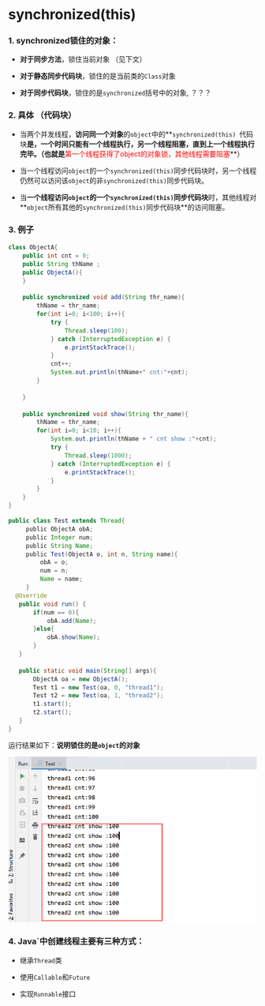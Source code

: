 # synchronized(this)

### 1. synchronized锁住的对象：

- **对于同步方法**，锁住当前对象 （见下文）

- **对于静态同步代码块**，锁住的是当前类的`Class`对象

- **对于同步代码块**，锁住的是`synchronized`括号中的对象, ？？？

### 2. 具体 （代码块）

- 当两个并发线程，**访问同一个对象**的`object`中的**`synchronized(this) `代码块**是，一个时间只能有一个线程执行，另一个线程阻塞，直到上一个线程执行完毕。（也就是**<font color='red'>第一个线程获得了object的对象锁，其他线程需要阻塞</font>**）

- 当一个线程访问`object`的一个`synchronized(this)`同步代码块时，另一个线程仍然可以访问该`object`的非`synchronized(this)`同步代码块。

- 当**一个线程访问`object`的一个`synchronized(this)`同步代码块**时，其他线程对**`object`所有其他的`synchronized(this)`同步代码块**的访问阻塞。

### 3. 例子

```java
class ObjectA{
    public int cnt = 0;
    public String thName ;
    public ObjectA(){
    }

    public synchronized void add(String thr_name){
        thName = thr_name;
        for(int i=0; i<100; i++){
            try {
                Thread.sleep(100);
            } catch (InterruptedException e) {
                e.printStackTrace();
            }
            cnt++;
            System.out.println(thName+" cnt:"+cnt);
        }

    }

    public synchronized void show(String thr_name){
        thName = thr_name;
        for(int i=0; i<10; i++){
            System.out.println(thName + " cnt show :"+cnt);
            try {
                Thread.sleep(1000);
            } catch (InterruptedException e) {
                e.printStackTrace();
            }
        }
    }
}
```

```java
public class Test extends Thread{
     public ObjectA obA;
     public Integer num;
     public String Name;
     public Test(ObjectA o, int n, String name){
         obA = o;
         num = n;
         Name = name;
     }
  @Override
   public void run() {
       if(num == 0){
           obA.add(Name);
       }else{
           obA.show(Name);
       }
   }

   public static void main(String[] args){
       ObjectA oa = new ObjectA();
       Test t1 = new Test(oa, 0, "thread1");
       Test t2 = new Test(oa, 1, "thread2");
       t1.start();
       t2.start();
   }
}
```

运行结果如下：**说明锁住的是`object`的对象**

![image-20210908111528066](有关sychronized(this)的一些问题.assets/image-20210908111528066.png)

### 4. Java`中创建线程主要有三种方式：

- 继承`Thread`类

- 使用`Callable`和`Future`

- 实现`Runnable`接口

